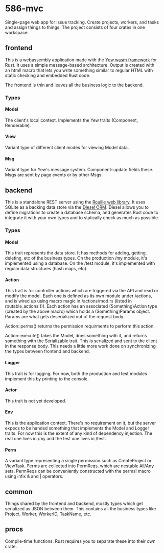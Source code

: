 # 586-mvc
Single-page web app for issue tracking. Create projects, workers, and tasks and assign things to things. The project consists of four crates in one workspace.

## frontend
This is a webassembly application made with the [Yew wasm framework](https://docs.rs/yew/0.4.0/yew/) for Rust. It uses a simple message-based architecture. Output is created with an html! macro that lets you write something similar to regular HTML with static checking and embedded Rust code.

The frontend is thin and leaves all the business logic to the backend.

### Types
#### Model
The client's local context. Implements the Yew traits (Component, Renderable).
#### View
Variant type of different client modes for viewing Model data.
#### Msg
Variant type for Yew's message system. Component::update fields these. Msgs are sent by page events or by other Msgs.

## backend
This is a standalone REST server using the [Rouille web library](https://docs.rs/rouille/3.0.0/rouille/). It uses SQLite as a backing data store via the [Diesel ORM](https://docs.diesel.rs/diesel/). Diesel allows you to define migrations to create a database schema, and generates Rust code to integrate it with your own types and to statically check as much as possible.

### Types
#### Model
This trait represents the data store. It has methods for adding, getting, deleting, etc of the business types. On the production /my module, it's implemented using a database. On the /test module, it's implemented with regular data structures (hash maps, etc).

#### Action
This trait is for controller actions which are triggered via the API and read or modify the model. Each one is defined as its own module under /actions, and is wired up using macro magic in /actions/mod.rs (listed in routable_actions!()). Each action has an associated (Something)Action type (created by the above macro) which holds a (Something)Params object. Params are what gets deserialized out of the request body.

Action::perms() returns the permission requirments to perform this action.

Action::execute() takes the Model, does something with it, and returns something with the Serializable trait. This is serialized and sent to the client in the response body. This needs a little more work done on synchronizing the types between frontend and backend.

#### Logger
This trait is for logging. For now, both the production and test modules implement this by printing to the console.

#### Actor
This trait is not yet developed.

#### Env
This is the application context. There's no requirement on it, but the server expecs to be handed something that implements the Model and Logger traits. For now this is the extent of any kind of dependency injection. The real one lives in /my and the test one lives in /test.

#### Perm
A variant type representing a single permission such as CreateProject or ViewTask. Perms are collected into PermReqs, which are nestable All/Any sets. PermReqs can be conveniently constructed with the perms! macro using infix & and | operators.

## common
Things shared by the frontend and backend, mostly types which get serialized as JSON between them. This contains all the business types like Project, Worker, WorkerID, TaskName, etc.

## procs
Compile-time functions. Rust requires you to separate these into their own crate.
